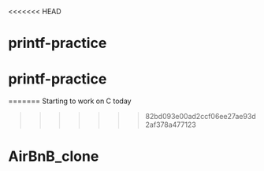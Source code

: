 <<<<<<< HEAD
# printf-practice
# printf-practice
=======
Starting to work on C today
>>>>>>> 82bd093e00ad2ccf06ee27ae93d2af378a477123
# AirBnB_clone
